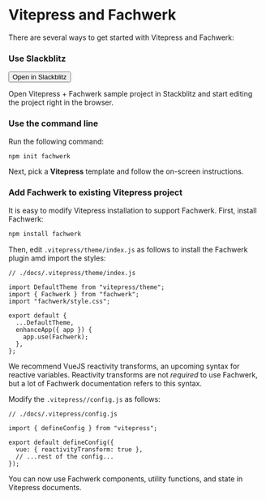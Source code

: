 # Vitepress and Fachwerk

There are several ways to get started with Vitepress and Fachwerk:

### Use Slackblitz

<Button href="https://stackblitz.com/fork/github/fachwerk-dev/create-fachwerk/tree/main/vitepress?file=docs%2Findex.md&title=Fachwerk+Vite">Open in Slackblitz</Button>

Open Vitepress + Fachwerk sample project in Stackblitz and start editing the project right in the browser.

### Use the command line

Run the following command:

```bash
npm init fachwerk
```

Next, pick a **Vitepress** template and follow the on-screen instructions.

### Add Fachwerk to existing Vitepress project

It is easy to modify Vitepress installation to support Fachwerk. First, install Fachwerk:

```bash
npm install fachwerk
```

Then, edit `.vitepress/theme/index.js` as follows to install the Fachwerk plugin amd import the styles:

```js{4-5,10}
// ./docs/.vitepress/theme/index.js

import DefaultTheme from "vitepress/theme";
import { Fachwerk } from "fachwerk";
import "fachwerk/style.css";

export default {
  ...DefaultTheme,
  enhanceApp({ app }) {
    app.use(Fachwerk);
  },
};
```

We recommend VueJS reactivity transforms, an upcoming syntax for reactive variables. Reactivity transforms are not _required_ to use Fachwerk, but a lot of Fachwerk documentation refers to this syntax.

Modify the `.vitepress//config.js` as follows:

```js{6}
// ./docs/.vitepress/config.js

import { defineConfig } from "vitepress";

export default defineConfig({
  vue: { reactivityTransform: true },
  // ...rest of the config...
});
```

You can now use Fachwerk components, utility functions, and state in Vitepress documents.
